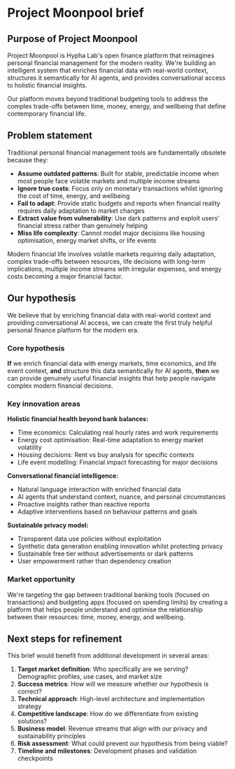 # Project Moonpool brief

## Purpose of Project Moonpool

Project Moonpool is Hypha Lab's open finance platform that reimagines personal financial management for the modern reality. We're building an intelligent system that enriches financial data with real-world context, structures it semantically for AI agents, and provides conversational access to holistic financial insights.

Our platform moves beyond traditional budgeting tools to address the complex trade-offs between time, money, energy, and wellbeing that define contemporary financial life.

## Problem statement

Traditional personal financial management tools are fundamentally obsolete because they:

- **Assume outdated patterns**: Built for stable, predictable income when most people face volatile markets and multiple income streams
- **Ignore true costs**: Focus only on monetary transactions whilst ignoring the cost of time, energy, and wellbeing
- **Fail to adapt**: Provide static budgets and reports when financial reality requires daily adaptation to market changes
- **Extract value from vulnerability**: Use dark patterns and exploit users' financial stress rather than genuinely helping
- **Miss life complexity**: Cannot model major decisions like housing optimisation, energy market shifts, or life events

Modern financial life involves volatile markets requiring daily adaptation, complex trade-offs between resources, life decisions with long-term implications, multiple income streams with irregular expenses, and energy costs becoming a major financial factor.

## Our hypothesis

We believe that by enriching financial data with real-world context and providing conversational AI access, we can create the first truly helpful personal finance platform for the modern era.

### Core hypothesis

**If** we enrich financial data with energy markets, time economics, and life event context, **and** structure this data semantically for AI agents, **then** we can provide genuinely useful financial insights that help people navigate complex modern financial decisions.

### Key innovation areas

**Holistic financial health beyond bank balances:**
- Time economics: Calculating real hourly rates and work requirements
- Energy cost optimisation: Real-time adaptation to energy market volatility  
- Housing decisions: Rent vs buy analysis for specific contexts
- Life event modelling: Financial impact forecasting for major decisions

**Conversational financial intelligence:**
- Natural language interaction with enriched financial data
- AI agents that understand context, nuance, and personal circumstances
- Proactive insights rather than reactive reports
- Adaptive interventions based on behaviour patterns and goals

**Sustainable privacy model:**
- Transparent data use policies without exploitation
- Synthetic data generation enabling innovation whilst protecting privacy
- Sustainable free tier without advertisements or dark patterns
- User empowerment rather than dependency creation

### Market opportunity

We're targeting the gap between traditional banking tools (focused on transactions) and budgeting apps (focused on spending limits) by creating a platform that helps people understand and optimise the relationship between their resources: time, money, energy, and wellbeing.

## Next steps for refinement

This brief would benefit from additional development in several areas:

1. **Target market definition**: Who specifically are we serving? Demographic profiles, use cases, and market size
2. **Success metrics**: How will we measure whether our hypothesis is correct?
3. **Technical approach**: High-level architecture and implementation strategy
4. **Competitive landscape**: How do we differentiate from existing solutions?
5. **Business model**: Revenue streams that align with our privacy and sustainability principles
6. **Risk assessment**: What could prevent our hypothesis from being viable?
7. **Timeline and milestones**: Development phases and validation checkpoints